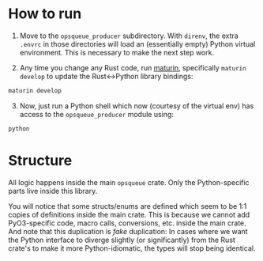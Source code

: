 # How to run

1. Move to the `opsqueue_producer` subdirectory. With `direnv`, the extra `.envrc` in those directories will load an (essentially empty) Python virtual environment. This is necessary to make the next step work.

2. Any time you change any Rust code, run [maturin](https://github.com/PyO3/maturin), specifically `maturin develop` to update the Rust<->Python library bindings:
```bash
maturin develop
```

3. Now, just run a Python shell which now (courtesy of the virtual env) has access to the `opsqueue_producer` module using:
```bash
python
```

# Structure

All logic happens inside the main `opsqueue` crate.
Only the Python-specific parts live inside this library.

You will notice that some structs/enums are defined which seem to be 1:1 copies of definitions inside the main crate.
This is because we cannot add PyO3-specific code, macro calls, conversions, etc. inside the main crate.
And note that this duplication is _fake_ duplication: In cases where we want the Python interface to diverge slightly (or significantly) from the Rust crate's to make it more Python-idiomatic, the types will stop being identical.
